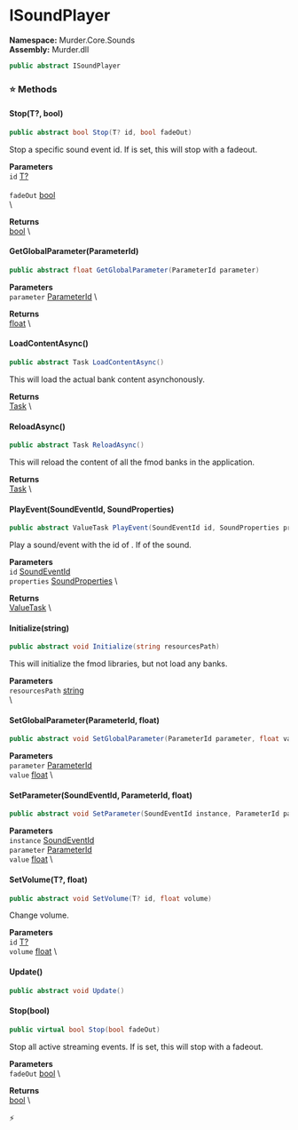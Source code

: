 # ISoundPlayer

**Namespace:** Murder.Core.Sounds \
**Assembly:** Murder.dll

```csharp
public abstract ISoundPlayer
```

### ⭐ Methods
#### Stop(T?, bool)
```csharp
public abstract bool Stop(T? id, bool fadeOut)
```

Stop a specific sound event id.
            If <paramref name="fadeOut" /> is set, this will stop with a fadeout.

**Parameters** \
`id` [T?](https://learn.microsoft.com/en-us/dotnet/api/System.Nullable-1?view=net-7.0) \
\
`fadeOut` [bool](https://learn.microsoft.com/en-us/dotnet/api/System.Boolean?view=net-7.0) \
\

**Returns** \
[bool](https://learn.microsoft.com/en-us/dotnet/api/System.Boolean?view=net-7.0) \

#### GetGlobalParameter(ParameterId)
```csharp
public abstract float GetGlobalParameter(ParameterId parameter)
```

**Parameters** \
`parameter` [ParameterId](../../../Murder/Core/Sounds/ParameterId.html) \

**Returns** \
[float](https://learn.microsoft.com/en-us/dotnet/api/System.Single?view=net-7.0) \

#### LoadContentAsync()
```csharp
public abstract Task LoadContentAsync()
```

This will load the actual bank content asynchonously.

**Returns** \
[Task](https://learn.microsoft.com/en-us/dotnet/api/System.Threading.Tasks.Task?view=net-7.0) \

#### ReloadAsync()
```csharp
public abstract Task ReloadAsync()
```

This will reload the content of all the fmod banks in the application.

**Returns** \
[Task](https://learn.microsoft.com/en-us/dotnet/api/System.Threading.Tasks.Task?view=net-7.0) \

#### PlayEvent(SoundEventId, SoundProperties)
```csharp
public abstract ValueTask PlayEvent(SoundEventId id, SoundProperties properties)
```

Play a sound/event with the id of <paramref name="id" />.
            If <paramref name="properties" /> of the sound.

**Parameters** \
`id` [SoundEventId](../../../Murder/Core/Sounds/SoundEventId.html) \
`properties` [SoundProperties](../../../Murder/Core/Sounds/SoundProperties.html) \

**Returns** \
[ValueTask](https://learn.microsoft.com/en-us/dotnet/api/System.Threading.Tasks.ValueTask?view=net-7.0) \

#### Initialize(string)
```csharp
public abstract void Initialize(string resourcesPath)
```

This will initialize the fmod libraries, but not load any banks.

**Parameters** \
`resourcesPath` [string](https://learn.microsoft.com/en-us/dotnet/api/System.String?view=net-7.0) \
\

#### SetGlobalParameter(ParameterId, float)
```csharp
public abstract void SetGlobalParameter(ParameterId parameter, float value)
```

**Parameters** \
`parameter` [ParameterId](../../../Murder/Core/Sounds/ParameterId.html) \
`value` [float](https://learn.microsoft.com/en-us/dotnet/api/System.Single?view=net-7.0) \

#### SetParameter(SoundEventId, ParameterId, float)
```csharp
public abstract void SetParameter(SoundEventId instance, ParameterId parameter, float value)
```

**Parameters** \
`instance` [SoundEventId](../../../Murder/Core/Sounds/SoundEventId.html) \
`parameter` [ParameterId](../../../Murder/Core/Sounds/ParameterId.html) \
`value` [float](https://learn.microsoft.com/en-us/dotnet/api/System.Single?view=net-7.0) \

#### SetVolume(T?, float)
```csharp
public abstract void SetVolume(T? id, float volume)
```

Change volume.

**Parameters** \
`id` [T?](https://learn.microsoft.com/en-us/dotnet/api/System.Nullable-1?view=net-7.0) \
`volume` [float](https://learn.microsoft.com/en-us/dotnet/api/System.Single?view=net-7.0) \

#### Update()
```csharp
public abstract void Update()
```

#### Stop(bool)
```csharp
public virtual bool Stop(bool fadeOut)
```

Stop all active streaming events.
            If <paramref name="fadeOut" /> is set, this will stop with a fadeout.

**Parameters** \
`fadeOut` [bool](https://learn.microsoft.com/en-us/dotnet/api/System.Boolean?view=net-7.0) \

**Returns** \
[bool](https://learn.microsoft.com/en-us/dotnet/api/System.Boolean?view=net-7.0) \



⚡